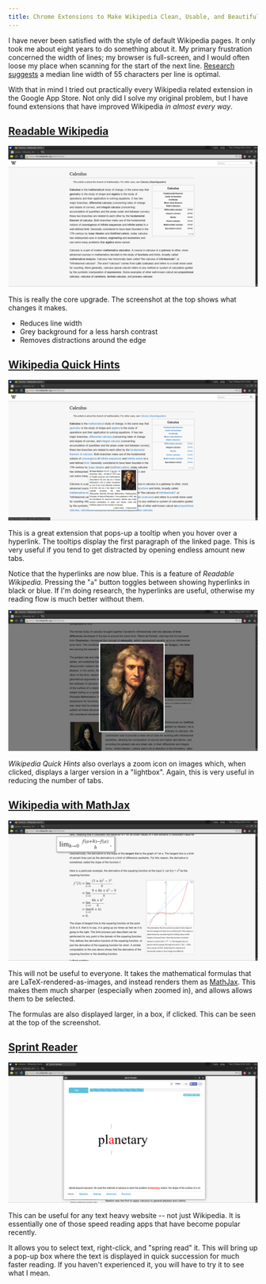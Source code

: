 ```yaml
---
title: Chrome Extensions to Make Wikipedia Clean, Usable, and Beautiful
---
```


I have never been satisfied with the style of default Wikipedia pages. It only took me about eight years to do something about it. My primary frustration concerned the width of lines; my browser is full-screen, and I would often loose my place when scanning for the start of the next line. [Research suggests](http://www.sciencedirect.com/science/article/pii/S1071581901904586 "The influence of reading speed and line length on the effectiveness of reading from screen") a median line width of 55 characters per line is optimal.

With that in mind I tried out practically every Wikipedia related extension in the Google App Store. Not only did I solve my original problem, but I have found extensions that have improved Wikipedia *in almost every way*.

[Readable Wikipedia](https://chrome.google.com/webstore/detail/readable-wikipedia/imoddojnfpdkpfiipadaibjplddaneka "Readable Wikipedia")
----

<a href="/images/2014-05-13-wiki-extens-overview.png" data-lightbox="screenshots" data-title="Readable Wikipedia">![](/images/2014-05-13-wiki-extens-overview.png "Readable Wikipedia")</a>

This is really the core upgrade. The screenshot at the top shows what changes it makes.

- Reduces line width
- Grey background for a less harsh contrast
- Removes distractions around the edge

[Wikipedia Quick Hints](https://chrome.google.com/webstore/detail/wikipedia-quick-hints/ldnhgfghebflgcndlbppfanbchpgmkna "Wikipedia Quick Hints")
----

<a href="/images/2014-05-13-wiki-extens-links.png" data-lightbox="screenshots" data-title="Quick Hints">![](/images/2014-05-13-wiki-extens-links.png "Quick Hints")</a>

This is a great extension that pops-up a tooltip when you hover over a hyperlink. The tooltips display the first paragraph of the linked page. This is very useful if you tend to get distracted by opening endless amount new tabs.

Notice that the hyperlinks are now blue. This is a feature of *Readable Wikipedia*. Pressing the "`a`" button toggles between showing hyperlinks in black or blue. If I'm doing research, the hyperlinks are useful, otherwise my reading flow is much better without them.

<a href="/images/2014-05-13-wiki-extens-large-image.png" data-lightbox="screenshots" data-title="Image Zoom">![](/images/2014-05-13-wiki-extens-large-image.png "Image Zoom")</a>

*Wikipedia Quick Hints* also overlays a zoom icon on images which, when clicked, displays a larger version in a "lightbox". Again, this is very useful in reducing the number of tabs.

[Wikipedia with MathJax](https://chrome.google.com/webstore/detail/wikipedia-with-mathjax/fhomhkjcommffnlajeemenejemmegcmi "Wikipedia with MathJax")
----

<a href="/images/2014-05-13-wiki-extens-maths.png" data-lightbox="screenshots" data-title="MathJax Support">![](/images/2014-05-13-wiki-extens-maths.png "MathJax Support")</a>

This will not be useful to everyone. It takes the mathematical formulas that are LaTeX-rendered-as-images, and instead renders them as [MathJax](http://www.mathjax.org/ "MathJax"). This makes them much sharper (especially when zoomed in), and allows allows them to be selected.

The formulas are also displayed larger, in a box, if clicked. This can be seen at the top of the screenshot.

[Sprint Reader](https://chrome.google.com/webstore/detail/sprint-reader-speed-readi/kejhpkmainjkpiablnfdppneidnkhdif "Sprint Reader")
----

<a href="/images/2014-05-13-wiki-extens-sprint.png" data-lightbox="screenshots" data-title="Sprint Reader">![](/images/2014-05-13-wiki-extens-sprint.png "Sprint Reader")</a>

This can be useful for any text heavy website -- not just Wikipedia. It is essentially one of those speed reading apps that have become popular recently.

It allows you to select text, right-click, and "spring read" it. This will bring up a pop-up box where the text is displayed in quick succession for much faster reading. If you haven't experienced it, you will have to try it to see what I mean.